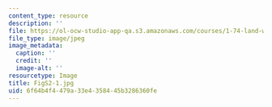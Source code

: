 ```yaml
---
content_type: resource
description: ''
file: https://ol-ocw-studio-app-qa.s3.amazonaws.com/courses/1-74-land-water-food-and-climate-fall-2020/6f64b4f4479a33e4358445b3286360fe_FigS2-1.jpg
file_type: image/jpeg
image_metadata:
  caption: ''
  credit: ''
  image-alt: ''
resourcetype: Image
title: FigS2-1.jpg
uid: 6f64b4f4-479a-33e4-3584-45b3286360fe
---
```

